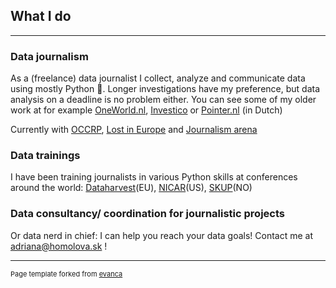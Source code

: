 ## What I do
---

### Data journalism
As a (freelance) data journalist I collect, analyze and communicate data using mostly Python 🐍.
Longer investigations have my preference, but data analysis on a deadline is no problem either. You can see some of my older work at for example [OneWorld.nl](https://www.oneworld.nl/personen/adriana-homolova/), [Investico](platform-investico.nl/) or [Pointer.nl](https://pointer.kro-ncrv.nl/artikelen/zeldzame-vogels-in-gevaar-door-stikstofvervuiling) (in Dutch)

Currently with [OCCRP](occrp.org/), [Lost in Europe](https://lostineurope.org/) and [Journalism arena](journalismarena.eu/)

### Data trainings
I have been training journalists in various Python skills at conferences around the world: [Dataharvest](dataharvest.eu/)(EU), [NICAR](https://www.ire.org/events-and-training/conferences/nicar-2019)(US), [SKUP](https://www.skup.no/)(NO)

### Data consultancy/ coordination for journalistic projects
Or data nerd in chief: I can help you reach your data goals! Contact me at <a href='ma&#105;lt&#111;&#58;&#97;&#100;rian&#97;&#64;homol&#111;&#118;a&#46;&#115;k'>&#97;drian&#97;&#64;hom&#111;&#108;&#111;&#118;&#97;&#46;&#115;k</a> !

---
<p style="font-size:11px">Page template forked from <a href="https://github.com/evanca/quick-portfolio">evanca</a></p>
<!-- Remove above link if you don't want to attibute -->
